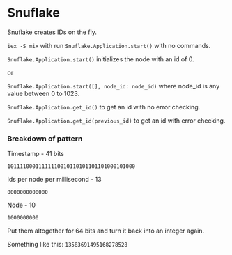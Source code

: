 # Snuflake

Snuflake creates IDs on the fly.

`iex -S mix` with run `Snuflake.Application.start()` with no commands.

`Snuflake.Application.start()` initializes the node with an id of 0.

or

`Snuflake.Application.start([], node_id: node_id)` where node_id is any value between 0 to 1023.

`Snuflake.Application.get_id()` to get an id with no error checking.

`Snuflake.Application.get_id(previous_id)` to get an id with error checking.

### Breakdown of pattern

Timestamp - 41 bits

`10111100011111110010110101101101000101000`

Ids per node per millisecond - 13

`0000000000000`

Node - 10

`1000000000`

Put them altogether for 64 bits and turn it back into an integer again.

Something like this: `13583691495168278528`